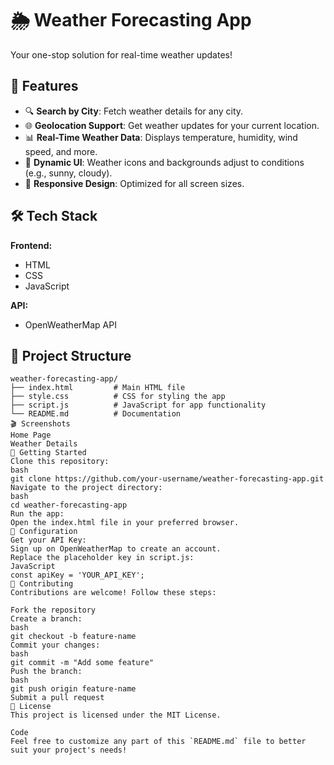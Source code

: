 # 🌦️ Weather Forecasting App

Your one-stop solution for real-time weather updates!

## 🌟 Features
- 🔍 **Search by City**: Fetch weather details for any city.
- 🌐 **Geolocation Support**: Get weather updates for your current location.
- 📊 **Real-Time Weather Data**: Displays temperature, humidity, wind speed, and more.
- 🎨 **Dynamic UI**: Weather icons and backgrounds adjust to conditions (e.g., sunny, cloudy).
- 📱 **Responsive Design**: Optimized for all screen sizes.

## 🛠️ Tech Stack
**Frontend:**
- HTML
- CSS
- JavaScript

**API:**
- OpenWeatherMap API

## 📂 Project Structure
```plaintext
weather-forecasting-app/
├── index.html         # Main HTML file
├── style.css          # CSS for styling the app
├── script.js          # JavaScript for app functionality
└── README.md          # Documentation
🎬 Screenshots
Home Page
Weather Details
🚀 Getting Started
Clone this repository:
bash
git clone https://github.com/your-username/weather-forecasting-app.git
Navigate to the project directory:
bash
cd weather-forecasting-app
Run the app:
Open the index.html file in your preferred browser.
🔑 Configuration
Get your API Key:
Sign up on OpenWeatherMap to create an account.
Replace the placeholder key in script.js:
JavaScript
const apiKey = 'YOUR_API_KEY';
🤝 Contributing
Contributions are welcome! Follow these steps:

Fork the repository
Create a branch:
bash
git checkout -b feature-name
Commit your changes:
bash
git commit -m "Add some feature"
Push the branch:
bash
git push origin feature-name
Submit a pull request
📝 License
This project is licensed under the MIT License.

Code
Feel free to customize any part of this `README.md` file to better suit your project's needs!
